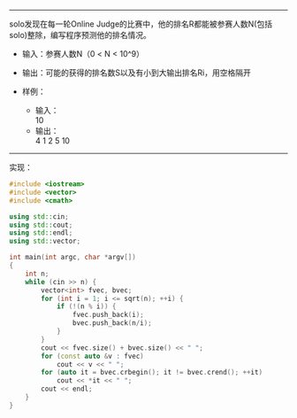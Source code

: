 ***
solo发现在每一轮Online Judge的比赛中，他的排名R都能被参赛人数N(包括solo)整除，编写程序预测他的排名情况。

* 输入：参赛人数N（0 < N < 10^9）
* 输出：可能的获得的排名数S以及有小到大输出排名Ri，用空格隔开

* 样例：
  * 输入：<br>
    10<br>
  * 输出：<br>
    4 1 2 5 10<br>

***
实现：
```cpp
#include <iostream>
#include <vector>
#include <cmath>

using std::cin;
using std::cout;
using std::endl;
using std::vector;

int main(int argc, char *argv[])
{
    int n;
    while (cin >> n) {
        vector<int> fvec, bvec;
        for (int i = 1; i <= sqrt(n); ++i) {
            if (!(n % i)) {
                fvec.push_back(i);
                bvec.push_back(n/i);
            }
        }
        cout << fvec.size() + bvec.size() << " ";
        for (const auto &v : fvec)
            cout << v << " ";
        for (auto it = bvec.crbegin(); it != bvec.crend(); ++it)
            cout << *it << " ";
        cout << endl;
    }
}
```
